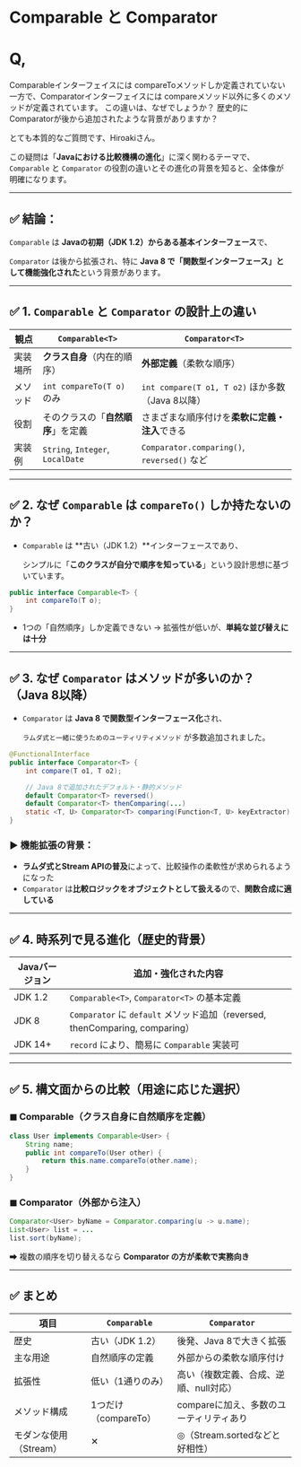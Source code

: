 # Comparable と Comparator

# Q,

Comparableインターフェイスには compareToメソッドしか定義されていない一方で、Comparatorインターフェイスには compareメソッド以外に多くのメソッドが定義されています。
この違いは、なぜでしょうか？
歴史的にComparatorが後から追加されたような背景がありますか？

とても本質的なご質問です、Hiroakiさん。

この疑問は「**Javaにおける比較機構の進化**」に深く関わるテーマで、`Comparable` と `Comparator` の役割の違いとその進化の背景を知ると、全体像が明確になります。

---

## ✅ 結論：

`Comparable` は **Javaの初期（JDK 1.2）からある基本インターフェース**で、

`Comparator` は後から拡張され、特に **Java 8 で「関数型インターフェース」として機能強化された**という背景があります。

---

## ✅ 1. `Comparable` と `Comparator` の設計上の違い

| 観点 | `Comparable<T>` | `Comparator<T>` |
| --- | --- | --- |
| 実装場所 | **クラス自身**（内在的順序） | **外部定義**（柔軟な順序） |
| メソッド | `int compareTo(T o)` のみ | `int compare(T o1, T o2)` ほか多数（Java 8以降） |
| 役割 | そのクラスの「**自然順序**」を定義 | さまざまな順序付けを**柔軟に定義・注入**できる |
| 実装例 | `String`, `Integer`, `LocalDate` | `Comparator.comparing()`, `reversed()` など |

---

## ✅ 2. なぜ `Comparable` は `compareTo()` しか持たないのか？

- `Comparable` は **古い（JDK 1.2）**インターフェースであり、
    
    シンプルに「**このクラスが自分で順序を知っている**」という設計思想に基づいています。
    

```java
public interface Comparable<T> {
    int compareTo(T o);
}
```

- 1つの「自然順序」しか定義できない → 拡張性が低いが、**単純な並び替えには十分**

---

## ✅ 3. なぜ `Comparator` はメソッドが多いのか？（Java 8以降）

- `Comparator` は **Java 8 で関数型インターフェース化**され、
    
    `ラムダ式と一緒に使うためのユーティリティメソッド` が多数追加されました。
    

```java
@FunctionalInterface
public interface Comparator<T> {
    int compare(T o1, T o2);

    // Java 8で追加されたデフォルト・静的メソッド
    default Comparator<T> reversed()
    default Comparator<T> thenComparing(...)
    static <T, U> Comparator<T> comparing(Function<T, U> keyExtractor)
}
```

### ▶ 機能拡張の背景：

- **ラムダ式とStream APIの普及**によって、比較操作の柔軟性が求められるようになった
- `Comparator` は**比較ロジックをオブジェクトとして扱える**ので、**関数合成に適している**

---

## ✅ 4. 時系列で見る進化（歴史的背景）

| Javaバージョン | 追加・強化された内容 |
| --- | --- |
| JDK 1.2 | `Comparable<T>`, `Comparator<T>` の基本定義 |
| JDK 8 | `Comparator` に `default` メソッド追加（reversed, thenComparing, comparing） |
| JDK 14+ | `record` により、簡易に `Comparable` 実装可 |

---

## ✅ 5. 構文面からの比較（用途に応じた選択）

### ◼ Comparable（クラス自身に自然順序を定義）

```java
class User implements Comparable<User> {
    String name;
    public int compareTo(User other) {
        return this.name.compareTo(other.name);
    }
}
```

### ◼ Comparator（外部から注入）

```java
Comparator<User> byName = Comparator.comparing(u -> u.name);
List<User> list = ...
list.sort(byName);
```

➡ 複数の順序を切り替えるなら **Comparator の方が柔軟で実務向き**

---

## ✅ まとめ

| 項目 | `Comparable` | `Comparator` |
| --- | --- | --- |
| 歴史 | 古い（JDK 1.2） | 後発、Java 8で大きく拡張 |
| 主な用途 | 自然順序の定義 | 外部からの柔軟な順序付け |
| 拡張性 | 低い（1通りのみ） | 高い（複数定義、合成、逆順、null対応） |
| メソッド構成 | 1つだけ（compareTo） | compareに加え、多数のユーティリティあり |
| モダンな使用（Stream） | ✕ | ◎（Stream.sortedなどと好相性） |
